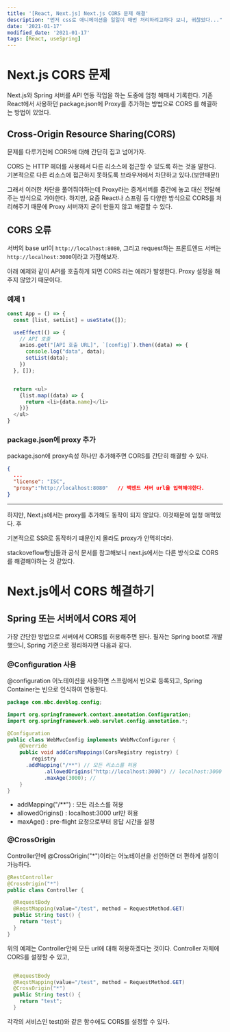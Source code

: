 ```yaml
---
title: '[React, Next.js] Next.js CORS 문제 해결'
description: "먼저 css로 애니메이션을 일일이 매번 처리하려고하다 보니, 귀찮았다..."
date: '2021-01-17'
modified_date: '2021-01-17'
tags: [React, useSpring]
---
```


# Next.js CORS 문제

Next.js와 Spring 서버를 API 연동 작업을 하는 도중에 엄청 해매서 기록한다. 기존 React에서 사용하던 package.json에 Proxy를 추가하는 방법으로 CORS 를 해결하는 방법이 있었다.


## Cross-Origin Resource Sharing(CORS)

문제를 다루기전에 CORS애 대해 간단히 집고 넘어가자.

CORS 는 HTTP 헤더를 사용해서 다른 리소스에 접근할 수 있도록 하는 것을 말한다. 기본적으로 다른 리소스에 접근하지 못하도록 브라우저에서 차단하고 있다.(보안때문!)

그래서 이러한 차단을 풀어줘야하는데 Proxy라는 중계서버를 중간에 놓고 대신 전달해주는 방식으로 가야한다. 하지만, 요즘 React나 스프링 등 다양한 방식으로 CORS를 처리해주기 때문에 Proxy 서버까지 굳이 만들지 않고 해결할 수 있다.


## CORS 오류


서버의 base url이 `http://localhost:8080`, 그리고 request하는 프론트엔드 서버는 `http://localhost:3000`이라고 가정해보자.

아래 예제와 같이 API를 호출하게 되면 CORS 라는 에러가 발생한다. Proxy 설정을 해주지 않았기 때문이다.

### 예제 1

```js
const App = () => {
  const [list, setList] = useState([]);

  useEffect(() => {
    // API 호출
    axios.get("[API 호출 URL]", `[config]`).then((data) => {
      console.log("data", data);
      setList(data);
    })
  }, []);


  return <ul>
    {list.map((data) => {
      return <li>{data.name}</li>
    })}
  </ul>
}
```


### package.json에 proxy 추가

package.json에 proxy속성 하나만 추가해주면 CORS를 간단히 해결할 수 있다.

```json
{
  ...
  "license": "ISC",
  "proxy":"http://localhost:8080"   // 백엔드 서버 url을 입력해야한다.
}
```

---

하지만, Next.js에서는 proxy를 추가해도 동작이 되지 않았다. 이것때문에 엄청 애먹었다. 후

기본적으로 SSR로 동작하기 떄문인지 몰라도 proxy가 안먹히더라.

stackoveflow형님들과 공식 문서를 참고해보니 next.js에서는 다른 방식으로 CORS를 해결해야하는 것 같았다.


# Next.js에서 CORS 해결하기

## Spring 또는 서버에서 CORS 제어

가장 간단한 방법으로 서버에서 CORS를 허용해주면 된다. 필자는 Spring boot로 개발했으니, Spring 기준으로 정리하자면 다음과 같다.

### @Configuration 사용

@configuration 어노테이션을 사용하면 스프링에서 빈으로 등록되고, Spring Container는 빈으로 인식하여 연동한다.


```java
package com.mbc.devblog.config;

import org.springframework.context.annotation.Configuration;
import org.springframework.web.servlet.config.annotation.*;

@Configuration
public class WebMvcConfig implements WebMvcConfigurer {
	@Override
	public void addCorsMappings(CorsRegistry registry) {
		registry
      .addMapping("/**") // 모든 리소스를 허용
			.allowedOrigins("http://localhost:3000") // localhost:3000 url만 허용
			.maxAge(3000); // 
	}
}
```
- addMapping("/**") : 모든 리소스를 허용
- allowedOrigins() : localhost:3000 url만 허용
- maxAge() : pre-flight 요청으로부터 응답 시간을 설정



### @CrossOrigin

Controller안에 @CrossOrigin("*")이라는 어노테이션을 선언하면 더 편하게 설정이 가능하다.

```java
@RestController
@CrossOrigin("*")
public class Controller {

  @RequestBody
  @ReqstMapping(value="/test", method = RequestMethod.GET)
  public String test() {
    return "test";
  }
}
```

위의 예제는 Controller안에 모든 url에 대해 허용하겠다는 것이다. Controller 자체에 CORS를 설정할 수 있고, 

```java

  @RequestBody
  @ReqstMapping(value="/test", method = RequestMethod.GET)
  @CrossOrigin("*")
  public String test() {
    return "test";
  }
```

각각의 서비스인 test()와 같은 함수에도 CORS를 설정할 수 있다.

